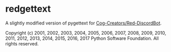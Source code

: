 # redgettext
A slightly modified version of pygettext for
[Cog-Creators/Red-DiscordBot](https://github.com/Cog-Creators/Red-DiscordBot).

Copyright (c) 2001, 2002, 2003, 2004, 2005, 2006, 2007, 2008, 2009, 2010, 2011,
2012, 2013, 2014, 2015, 2016, 2017 Python Software Foundation. All rights reserved.
